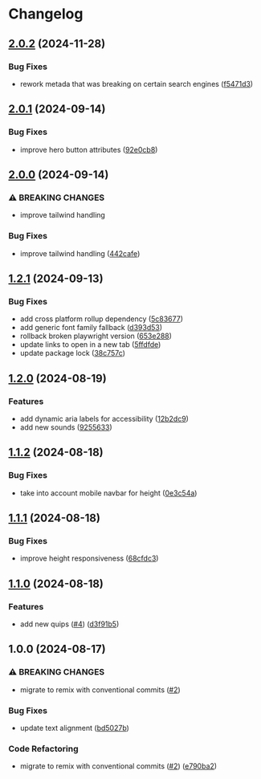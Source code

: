 # Changelog

## [2.0.2](https://github.com/dy0gu/websyte/compare/v2.0.1...v2.0.2) (2024-11-28)


### Bug Fixes

* rework metada that was breaking on certain search engines ([f5471d3](https://github.com/dy0gu/websyte/commit/f5471d33627b607681b41ecec38cfe23ec5cdd39))

## [2.0.1](https://github.com/dy0gu/websyte/compare/v2.0.0...v2.0.1) (2024-09-14)


### Bug Fixes

* improve hero button attributes ([92e0cb8](https://github.com/dy0gu/websyte/commit/92e0cb88b2da98a6e98ff60186ddc9da3745d4a6))

## [2.0.0](https://github.com/dy0gu/websyte/compare/v1.2.1...v2.0.0) (2024-09-14)


### ⚠ BREAKING CHANGES

* improve tailwind handling

### Bug Fixes

* improve tailwind handling ([442cafe](https://github.com/dy0gu/websyte/commit/442cafeed03cd79c874e086c3747bab10e3f7dd5))

## [1.2.1](https://github.com/dy0gu/websyte/compare/v1.2.0...v1.2.1) (2024-09-13)


### Bug Fixes

* add cross platform rollup dependency ([5c83677](https://github.com/dy0gu/websyte/commit/5c8367781b706ef76cf29ae7372cd150e2f6a3a6))
* add generic font family fallback ([d393d53](https://github.com/dy0gu/websyte/commit/d393d534d115345c4b975c043ca35ba29ac70e3f))
* rollback broken playwright version ([653e288](https://github.com/dy0gu/websyte/commit/653e288831ddd0d6d6e42f70212fa6dbef5887a7))
* update links to open in a new tab ([5ffdfde](https://github.com/dy0gu/websyte/commit/5ffdfdecb1bd14dd9a87d1fa0ae3cb3c20da5d24))
* update package lock ([38c757c](https://github.com/dy0gu/websyte/commit/38c757c27773aab9cded8bcd909a4bc8b026872c))

## [1.2.0](https://github.com/dy0gu/websyte/compare/v1.1.2...v1.2.0) (2024-08-19)


### Features

* add dynamic aria labels for accessibility ([12b2dc9](https://github.com/dy0gu/websyte/commit/12b2dc9b6f529ea4bae27aef2a6f1b212a03529a))
* add new sounds ([9255633](https://github.com/dy0gu/websyte/commit/925563312b0afb6fef7da2706e454b786e728013))

## [1.1.2](https://github.com/dy0gu/websyte/compare/v1.1.1...v1.1.2) (2024-08-18)


### Bug Fixes

* take into account mobile navbar for height ([0e3c54a](https://github.com/dy0gu/websyte/commit/0e3c54af926a60d7e55d7f85274e627b977d8089))

## [1.1.1](https://github.com/dy0gu/websyte/compare/v1.1.0...v1.1.1) (2024-08-18)


### Bug Fixes

* improve height responsiveness ([68cfdc3](https://github.com/dy0gu/websyte/commit/68cfdc32d1dae7d5cc2470b3870cf83ee777f8c6))

## [1.1.0](https://github.com/dy0gu/websyte/compare/v1.0.0...v1.1.0) (2024-08-18)


### Features

* add new quips ([#4](https://github.com/dy0gu/websyte/issues/4)) ([d3f91b5](https://github.com/dy0gu/websyte/commit/d3f91b5898ed68db95ab0534571ba827659b92f1))

## 1.0.0 (2024-08-17)


### ⚠ BREAKING CHANGES

* migrate to remix with conventional commits ([#2](https://github.com/dy0gu/websyte/issues/2))

### Bug Fixes

* update text alignment ([bd5027b](https://github.com/dy0gu/websyte/commit/bd5027b3b0d6dc7d36422c901e135b3c6d72885f))


### Code Refactoring

* migrate to remix with conventional commits ([#2](https://github.com/dy0gu/websyte/issues/2)) ([e790ba2](https://github.com/dy0gu/websyte/commit/e790ba20f9de26f914e8e9e0de20dd158a2b0ff9))

